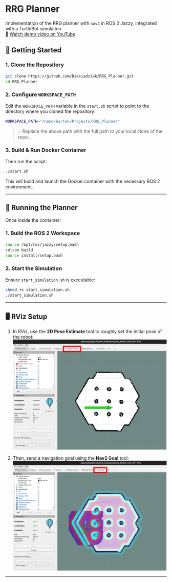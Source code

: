 # RRG Planner

Implementation of the RRG planner with `nav2` in ROS 2 Jazzy, integrated with a TurtleBot simulation.  
🎥 [Watch demo video on YouTube](https://www.youtube.com/watch?v=qR6KtVLyXd8)

## 🚀 Getting Started

### 1. Clone the Repository

```bash
git clone https://github.com/Biesiadziak/RRG_Planner.git
cd RRG_Planner
```

### 2. Configure `WORKSPACE_PATH`

Edit the `WORKSPACE_PATH` variable in the `start.sh` script to point to the directory where you cloned the repository:

```bash
WORKSPACE_PATH="/home/bartek/Projects/RRG_Planner"
```

> 💡 Replace the above path with the full path to your local clone of the repo.

### 3. Build & Run Docker Container

Then run the script:

```bash
./start.sh
```

This will build and launch the Docker container with the necessary ROS 2 environment.

---

## 🧭 Running the Planner

Once inside the container:

### 1. Build the ROS 2 Workspace

```bash
source /opt/ros/jazzy/setup.bash
colcon build
source install/setup.bash
```

### 2. Start the Simulation

Ensure `start_simulation.sh` is executable:

```bash
chmod +x start_simulation.sh
./start_simulation.sh
```

---

## 🖥️ RViz Setup

1. In RViz, use the **2D Pose Estimate** tool to roughly set the initial pose of the robot:  
   ![2D Pose Estimate Example](pose_estimate.png)

2. Then, send a navigation goal using the **Nav2 Goal** tool:  
   ![Nav2 Goal Example](nav2_goal.png)

---
